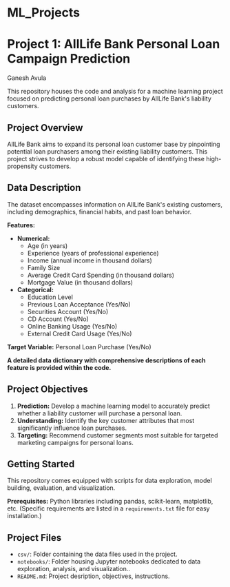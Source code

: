 # ML_Projects
# Project 1: AllLife Bank Personal Loan Campaign Prediction 
Ganesh Avula

This repository houses the code and analysis for a machine learning project focused on predicting personal loan purchases by AllLife Bank's liability customers.

## Project Overview

AllLife Bank aims to expand its personal loan customer base by pinpointing potential loan purchasers among their existing liability customers. This project strives to develop a robust model capable of identifying these high-propensity customers.

## Data Description

The dataset encompasses information on AllLife Bank's existing customers, including demographics, financial habits, and past loan behavior.

**Features:**

* **Numerical:**
    * Age (in years)
    * Experience (years of professional experience)
    * Income (annual income in thousand dollars)
    * Family Size
    * Average Credit Card Spending (in thousand dollars)
    * Mortgage Value (in thousand dollars)
* **Categorical:**
    * Education Level
    * Previous Loan Acceptance (Yes/No)
    * Securities Account (Yes/No)
    * CD Account (Yes/No)
    * Online Banking Usage (Yes/No)
    * External Credit Card Usage (Yes/No)

**Target Variable:** Personal Loan Purchase (Yes/No)

**A detailed data dictionary with comprehensive descriptions of each feature is provided within the code.**

## Project Objectives

1. **Prediction:** Develop a machine learning model to accurately predict whether a liability customer will purchase a personal loan.
2. **Understanding:** Identify the key customer attributes that most significantly influence loan purchases.
3. **Targeting:** Recommend customer segments most suitable for targeted marketing campaigns for personal loans.

## Getting Started

This repository comes equipped with scripts for data exploration, model building, evaluation, and visualization.

**Prerequisites:** Python libraries including pandas, scikit-learn, matplotlib, etc. (Specific requirements are listed in a `requirements.txt` file for easy installation.)


## Project Files

* `csv/`: Folder containing the data files used in the project.
* `notebooks/`: Folder housing Jupyter notebooks dedicated to data exploration, analysis, and visualization..
* `README.md`: Project desription, objectives, instructions.




